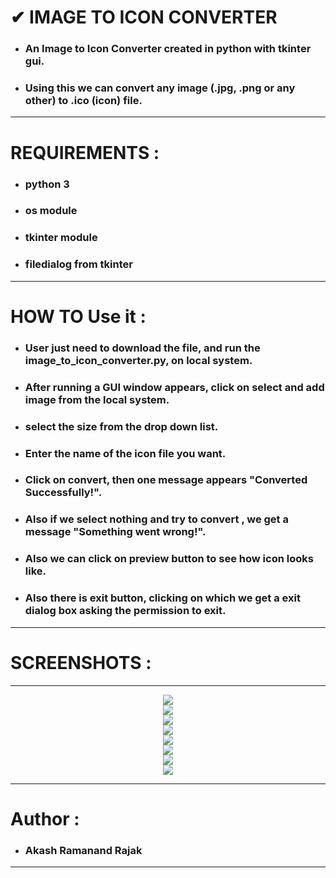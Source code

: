 # ✔ IMAGE TO ICON CONVERTER
- ### An Image to Icon Converter created in python with tkinter gui.
- ### Using this we can convert any image (.jpg, .png or any other) to .ico (icon) file.

****

# REQUIREMENTS :
- ### python 3
- ### os module
- ### tkinter module
- ### filedialog from tkinter

****

# HOW TO Use it :
- ### User just need to download the file, and run the image_to_icon_converter.py, on local system.
- ### After running a GUI window appears, click on select and add image from the local system.
- ### select the size from the drop down list.
- ### Enter the name of the icon file you want.
- ### Click on convert, then one message appears "Converted Successfully!".
- ### Also if we select nothing and try to convert , we get a message "Something went wrong!".
- ### Also we can click on preview button to see how icon looks like.
- ### Also there is exit button, clicking on which we get a exit dialog box asking the permission to exit.

****

# SCREENSHOTS :

****

<p align="center">
  <img src="Images/1.png" /><br>
  <img src="Images/2.png" /><br>
  <img src="Images/3.png" /><br>
  <img src="Images/4.png" /><br>
  <img src="Images/5.png" /><br>
  <img src="Images/6.png" /><br>
  <img src="Images/7.png" /><br>
  <img src="Images/8.png" /><br>
</p>

****

# Author : 
- ### Akash Ramanand Rajak

****
